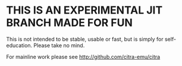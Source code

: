 THIS IS AN EXPERIMENTAL JIT BRANCH MADE FOR FUN
====

This is not intended to be stable, usable or fast, but is simply for self-education. Please take no mind.

For mainline work please see http://github.com/citra-emu/citra